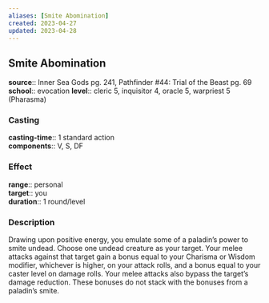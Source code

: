 ```yaml
---
aliases: [Smite Abomination]
created: 2023-04-27
updated: 2023-04-28
---
```


## Smite Abomination

**source**:: Inner Sea Gods pg. 241, Pathfinder \#44: Trial of the Beast pg. 69  
**school**:: evocation
**level**:: cleric 5, inquisitor 4, oracle 5, warpriest 5 (Pharasma)

### Casting

**casting-time**:: 1 standard action  
**components**:: V, S, DF

### Effect

**range**:: personal  
**target**:: you  
**duration**:: 1 round/level

### Description

Drawing upon positive energy, you emulate some of a paladin’s power to smite undead. Choose one undead creature as your target. Your melee attacks against that target gain a bonus equal to your Charisma or Wisdom modifier, whichever is higher, on your attack rolls, and a bonus equal to your caster level on damage rolls. Your melee attacks also bypass the target’s damage reduction. These bonuses do not stack with the bonuses from a paladin’s smite.
